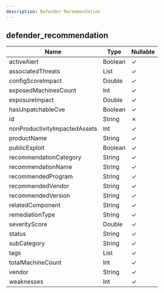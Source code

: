 ```yaml
---
description: Defender Recommendation
---
```

defender_recommendation
-----------------------

| **Name**                      | **Type**     | **Nullable** |
| ----------------------------- | ------------ | ------------ |
| activeAlert                   | Boolean      | &check;      |
| associatedThreats             | List<String> | &check;      |
| configScoreImpact             | Double       | &check;      |
| exposedMachinesCount          | Int          | &check;      |
| exposureImpact                | Double       | &check;      |
| hasUnpatchableCve             | Boolean      | &check;      |
| id                            | String       | &cross;      |
| nonProductivityImpactedAssets | Int          | &check;      |
| productName                   | String       | &check;      |
| publicExploit                 | Boolean      | &check;      |
| recommendationCategory        | String       | &check;      |
| recommendationName            | String       | &check;      |
| recommendedProgram            | String       | &check;      |
| recommendedVendor             | String       | &check;      |
| recommendedVersion            | String       | &check;      |
| relatedComponent              | String       | &check;      |
| remediationType               | String       | &check;      |
| severityScore                 | Double       | &check;      |
| status                        | String       | &check;      |
| subCategory                   | String       | &check;      |
| tags                          | List<String> | &check;      |
| totalMachineCount             | Int          | &check;      |
| vendor                        | String       | &check;      |
| weaknesses                    | Int          | &check;      |
